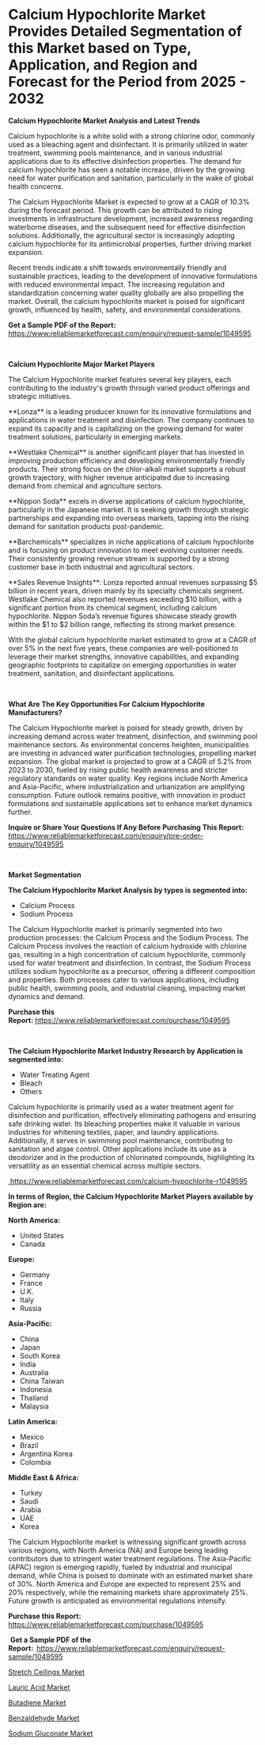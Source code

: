<p><h1>Calcium Hypochlorite Market Provides Detailed Segmentation of this Market based on Type, Application, and Region and Forecast for the Period from 2025 - 2032</h1></p><p><strong>Calcium Hypochlorite Market Analysis and Latest Trends</strong></p>
<p><p>Calcium hypochlorite is a white solid with a strong chlorine odor, commonly used as a bleaching agent and disinfectant. It is primarily utilized in water treatment, swimming pools maintenance, and in various industrial applications due to its effective disinfection properties. The demand for calcium hypochlorite has seen a notable increase, driven by the growing need for water purification and sanitation, particularly in the wake of global health concerns.</p><p>The Calcium Hypochlorite Market is expected to grow at a CAGR of 10.3% during the forecast period. This growth can be attributed to rising investments in infrastructure development, increased awareness regarding waterborne diseases, and the subsequent need for effective disinfection solutions. Additionally, the agricultural sector is increasingly adopting calcium hypochlorite for its antimicrobial properties, further driving market expansion.</p><p>Recent trends indicate a shift towards environmentally friendly and sustainable practices, leading to the development of innovative formulations with reduced environmental impact. The increasing regulation and standardization concerning water quality globally are also propelling the market. Overall, the calcium hypochlorite market is poised for significant growth, influenced by health, safety, and environmental considerations.</p></p>
<p><strong>Get a Sample PDF of the Report:&nbsp;</strong> <a href="https://www.reliablemarketforecast.com/enquiry/request-sample/1049595?utm_campaign=1875&utm_medium=2&utm_source=Github&utm_content=ia&utm_term=02042025&utm_id=calcium-hypochlorite">https://www.reliablemarketforecast.com/enquiry/request-sample/1049595</a></p>
<p>&nbsp;</p>
<p><strong>Calcium Hypochlorite Major Market Players</strong></p>
<p><p>The Calcium Hypochlorite market features several key players, each contributing to the industry's growth through varied product offerings and strategic initiatives. </p><p>**Lonza** is a leading producer known for its innovative formulations and applications in water treatment and disinfection. The company continues to expand its capacity and is capitalizing on the growing demand for water treatment solutions, particularly in emerging markets. </p><p>**Westlake Chemical** is another significant player that has invested in improving production efficiency and developing environmentally friendly products. Their strong focus on the chlor-alkali market supports a robust growth trajectory, with higher revenue anticipated due to increasing demand from chemical and agriculture sectors.</p><p>**Nippon Soda** excels in diverse applications of calcium hypochlorite, particularly in the Japanese market. It is seeking growth through strategic partnerships and expanding into overseas markets, tapping into the rising demand for sanitation products post-pandemic.</p><p>**Barchemicals** specializes in niche applications of calcium hypochlorite and is focusing on product innovation to meet evolving customer needs. Their consistently growing revenue stream is supported by a strong customer base in both industrial and agricultural sectors.</p><p>**Sales Revenue Insights**: Lonza reported annual revenues surpassing $5 billion in recent years, driven mainly by its specialty chemicals segment. Westlake Chemical also reported revenues exceeding $10 billion, with a significant portion from its chemical segment, including calcium hypochlorite. Nippon Soda’s revenue figures showcase steady growth within the $1 to $2 billion range, reflecting its strong market presence.</p><p>With the global calcium hypochlorite market estimated to grow at a CAGR of over 5% in the next five years, these companies are well-positioned to leverage their market strengths, innovative capabilities, and expanding geographic footprints to capitalize on emerging opportunities in water treatment, sanitation, and disinfectant applications.</p></p>
<p>&nbsp;</p>
<p><strong>What Are The Key Opportunities For Calcium Hypochlorite Manufacturers?</strong></p>
<p><p>The Calcium Hypochlorite market is poised for steady growth, driven by increasing demand across water treatment, disinfection, and swimming pool maintenance sectors. As environmental concerns heighten, municipalities are investing in advanced water purification technologies, propelling market expansion. The global market is projected to grow at a CAGR of 5.2% from 2023 to 2030, fueled by rising public health awareness and stricter regulatory standards on water quality. Key regions include North America and Asia-Pacific, where industrialization and urbanization are amplifying consumption. Future outlook remains positive, with innovation in product formulations and sustainable applications set to enhance market dynamics further.</p></p>
<p><strong>Inquire or Share Your Questions If Any Before Purchasing This Report:</strong> <a href="https://www.reliablemarketforecast.com/enquiry/pre-order-enquiry/1049595?utm_campaign=1875&utm_medium=2&utm_source=Github&utm_content=ia&utm_term=02042025&utm_id=calcium-hypochlorite">https://www.reliablemarketforecast.com/enquiry/pre-order-enquiry/1049595</a></p>
<p>&nbsp;</p>
<p><strong>Market Segmentation</strong></p>
<p><strong>The Calcium Hypochlorite Market Analysis by types is segmented into:</strong></p>
<p><ul><li>Calcium Process</li><li>Sodium Process</li></ul></p>
<p><p>The Calcium Hypochlorite market is primarily segmented into two production processes: the Calcium Process and the Sodium Process. The Calcium Process involves the reaction of calcium hydroxide with chlorine gas, resulting in a high concentration of calcium hypochlorite, commonly used for water treatment and disinfection. In contrast, the Sodium Process utilizes sodium hypochlorite as a precursor, offering a different composition and properties. Both processes cater to various applications, including public health, swimming pools, and industrial cleaning, impacting market dynamics and demand.</p></p>
<p><strong>Purchase this Report:&nbsp;</strong><a href="https://www.reliablemarketforecast.com/purchase/1049595?utm_campaign=1875&utm_medium=2&utm_source=Github&utm_content=ia&utm_term=02042025&utm_id=calcium-hypochlorite">https://www.reliablemarketforecast.com/purchase/1049595</a></p>
<p>&nbsp;</p>
<p><strong>The Calcium Hypochlorite Market Industry Research by Application is segmented into:</strong></p>
<p><ul><li>Water Treating Agent</li><li>Bleach</li><li>Others</li></ul></p>
<p><p>Calcium hypochlorite is primarily used as a water treatment agent for disinfection and purification, effectively eliminating pathogens and ensuring safe drinking water. Its bleaching properties make it valuable in various industries for whitening textiles, paper, and laundry applications. Additionally, it serves in swimming pool maintenance, contributing to sanitation and algae control. Other applications include its use as a deodorizer and in the production of chlorinated compounds, highlighting its versatility as an essential chemical across multiple sectors.</p></p>
<p><a href="https://www.reliablemarketforecast.com/calcium-hypochlorite-r1049595?utm_campaign=1875&utm_medium=2&utm_source=Github&utm_content=ia&utm_term=02042025&utm_id=calcium-hypochlorite">&nbsp;https://www.reliablemarketforecast.com/calcium-hypochlorite-r1049595</a></p>
<p><strong>In terms of Region, the Calcium Hypochlorite Market Players available by Region are:</strong></p>
<p>
    <p> <strong> North America: </strong>
        <ul>
            <li>United States</li>
            <li>Canada</li>
        </ul>
        </p> 
    <p> <strong> Europe: </strong>
        <ul>
            <li>Germany</li>
            <li>France</li>
            <li>U.K.</li>
            <li>Italy</li>
            <li>Russia</li>
        </ul>
        </p> 
    <p> <strong> Asia-Pacific: </strong>
        <ul>
            <li>China</li>
            <li>Japan</li>
            <li>South Korea</li>
            <li>India</li>
            <li>Australia</li>
            <li>China Taiwan</li>
            <li>Indonesia</li>
            <li>Thailand</li>
            <li>Malaysia</li>
        </ul>
        </p> 
    <p> <strong> Latin America: </strong>
        <ul>
            <li>Mexico</li>
            <li>Brazil</li>
            <li>Argentina Korea</li>
            <li>Colombia</li>
        </ul>
        </p> 
    <p> <strong> Middle East & Africa: </strong>
        <ul>
            <li>Turkey</li>
            <li>Saudi</li>
            <li>Arabia</li>
            <li>UAE</li>
            <li>Korea</li>
        </ul>
    </p>
    </p>
<p><p>The Calcium Hypochlorite market is witnessing significant growth across various regions, with North America (NA) and Europe being leading contributors due to stringent water treatment regulations. The Asia-Pacific (APAC) region is emerging rapidly, fueled by industrial and municipal demand, while China is poised to dominate with an estimated market share of 30%. North America and Europe are expected to represent 25% and 20% respectively, while the remaining markets share approximately 25%. Future growth is anticipated as environmental regulations intensify.</p></p>
<p><strong>Purchase this Report: </strong><a href="https://www.reliablemarketforecast.com/purchase/1049595?utm_campaign=1875&utm_medium=2&utm_source=Github&utm_content=ia&utm_term=02042025&utm_id=calcium-hypochlorite">https://www.reliablemarketforecast.com/purchase/1049595</a></p>
<p>&nbsp;<strong>Get a Sample PDF of the Report:&nbsp;&nbsp;</strong><a href="https://www.reliablemarketforecast.com/enquiry/request-sample/1049595?utm_campaign=1875&utm_medium=2&utm_source=Github&utm_content=ia&utm_term=02042025&utm_id=calcium-hypochlorite">https://www.reliablemarketforecast.com/enquiry/request-sample/1049595</a></p>
<p><strong></strong></p>
<p><p><a href="https://github.com/pelegeazlie5/Market-Research-Report-List-1/blob/main/stretch-ceilings-market.md?utm_campaign=1875&utm_medium=2&utm_source=Github&utm_content=ia&utm_term=02042025&utm_id=calcium-hypochlorite">Stretch Ceilings Market</a></p><p><a href="https://github.com/kevoncesya4j/Market-Research-Report-List-1/blob/main/lauric-acid-market.md?utm_campaign=1875&utm_medium=2&utm_source=Github&utm_content=ia&utm_term=02042025&utm_id=calcium-hypochlorite">Lauric Acid Market</a></p><p><a href="https://github.com/perbetpereir/Market-Research-Report-List-1/blob/main/butadiene-market.md?utm_campaign=1875&utm_medium=2&utm_source=Github&utm_content=ia&utm_term=02042025&utm_id=calcium-hypochlorite">Butadiene Market</a></p><p><a href="https://github.com/sitarzerpa3d/Market-Research-Report-List-1/blob/main/benzaldehyde-market.md?utm_campaign=1875&utm_medium=2&utm_source=Github&utm_content=ia&utm_term=02042025&utm_id=calcium-hypochlorite">Benzaldehyde Market</a></p><p><a href="https://github.com/ziringebrur1/Market-Research-Report-List-1/blob/main/sodium-gluconate-market.md?utm_campaign=1875&utm_medium=2&utm_source=Github&utm_content=ia&utm_term=02042025&utm_id=calcium-hypochlorite">Sodium Gluconate Market</a></p></p>